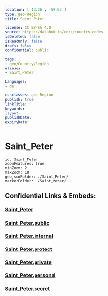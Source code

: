 ```yaml
---
location: [ 13.26 , -59.63 ] 
type: geo-Region
title: Saint_Peter

license: CC BY-SA 4.0
source: https://datahub.io/core/country-codes
isDeleted: false
isReadOnly: false
draft: false
confidential: public

tags:
- geo/Country/Region
aliases:
- Saint_Peter

Languages:
- de

cssclasses: geo-Region
publish: true
linkTitle: 
keywords: 
layout: 
publishDate: 
expiryDate: 
---
```


# Saint_Peter

```leaflet
id: Saint_Peter
zoomFeatures: true 
minZoom: 2 
maxZoom: 18
geojsonFolder: ./Saint_Peter/
markerFolder: ./Saint_Peter/
```


## Confidential Links & Embeds: 

### [Saint_Peter](/_Standards/Earth/Continent/America~Caribbean/Barbados/Provinces~Barbados/Saint_Peter.md) 

### [Saint_Peter.public](/_public/Earth/Continent/America~Caribbean/Barbados/Provinces~Barbados/Saint_Peter.public.md) 

### [Saint_Peter.internal](/_internal/Earth/Continent/America~Caribbean/Barbados/Provinces~Barbados/Saint_Peter.internal.md) 

### [Saint_Peter.protect](/_protect/Earth/Continent/America~Caribbean/Barbados/Provinces~Barbados/Saint_Peter.protect.md) 

### [Saint_Peter.private](/_private/Earth/Continent/America~Caribbean/Barbados/Provinces~Barbados/Saint_Peter.private.md) 

### [Saint_Peter.personal](/_personal/Earth/Continent/America~Caribbean/Barbados/Provinces~Barbados/Saint_Peter.personal.md) 

### [Saint_Peter.secret](/_secret/Earth/Continent/America~Caribbean/Barbados/Provinces~Barbados/Saint_Peter.secret.md)

